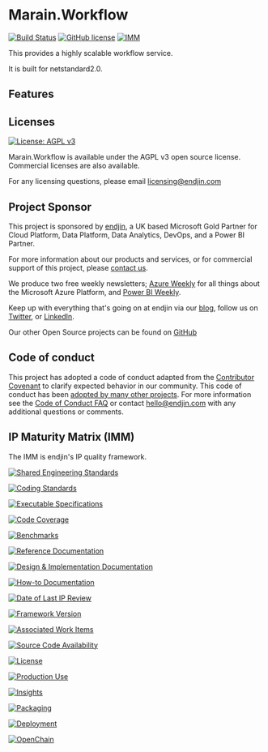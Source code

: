 # Marain.Workflow
[![Build Status](https://dev.azure.com/endjin-labs/Marain.Workflow/_apis/build/status/marain-dotnet.Marain.Workflow?branchName=master)](https://dev.azure.com/endjin-labs/Marain.Workflow/_build/latest?definitionId=4&branchName=master)
[![GitHub license](https://img.shields.io/badge/License-AGPL%20v3-blue.svg)](https://raw.githubusercontent.com/marain-dotnet/Marain.Workflow/master/LICENSE)
[![IMM](https://imm.endjin.com/api/imm/github/marain-dotnet/Marain.Workflow/total?cache=false)](https://imm.endjin.com/api/imm/github/marain-dotnet/Marain.Workflow/total?cache=false)

This provides a highly scalable workflow service.

It is built for netstandard2.0.

## Features

## Licenses

[![License: AGPL v3](https://img.shields.io/badge/License-AGPL%20v3-blue.svg)](https://opensource.org/licenses/AGPL-3.0)

Marain.Workflow is available under the AGPL v3 open source license. Commercial licenses are also available.

For any licensing questions, please email [&#108;&#105;&#99;&#101;&#110;&#115;&#105;&#110;&#103;&#64;&#101;&#110;&#100;&#106;&#105;&#110;&#46;&#99;&#111;&#109;](&#109;&#97;&#105;&#108;&#116;&#111;&#58;&#108;&#105;&#99;&#101;&#110;&#115;&#105;&#110;&#103;&#64;&#101;&#110;&#100;&#106;&#105;&#110;&#46;&#99;&#111;&#109;)

## Project Sponsor

This project is sponsored by [endjin](https://endjin.com), a UK based Microsoft Gold Partner for Cloud Platform, Data Platform, Data Analytics, DevOps, and a Power BI Partner.

For more information about our products and services, or for commercial support of this project, please [contact us](https://endjin.com/contact-us). 

We produce two free weekly newsletters; [Azure Weekly](https://azureweekly.info) for all things about the Microsoft Azure Platform, and [Power BI Weekly](https://powerbiweekly.info).

Keep up with everything that's going on at endjin via our [blog](https://blogs.endjin.com/), follow us on [Twitter](https://twitter.com/endjin), or [LinkedIn](https://www.linkedin.com/company/1671851/).

Our other Open Source projects can be found on [GitHub](https://endjin.com/open-source)

## Code of conduct

This project has adopted a code of conduct adapted from the [Contributor Covenant](http://contributor-covenant.org/) to clarify expected behavior in our community. This code of conduct has been [adopted by many other projects](http://contributor-covenant.org/adopters/). For more information see the [Code of Conduct FAQ](https://opensource.microsoft.com/codeofconduct/faq/) or contact [&#104;&#101;&#108;&#108;&#111;&#064;&#101;&#110;&#100;&#106;&#105;&#110;&#046;&#099;&#111;&#109;](&#109;&#097;&#105;&#108;&#116;&#111;:&#104;&#101;&#108;&#108;&#111;&#064;&#101;&#110;&#100;&#106;&#105;&#110;&#046;&#099;&#111;&#109;) with any additional questions or comments.

## IP Maturity Matrix (IMM)

The IMM is endjin's IP quality framework.

[![Shared Engineering Standards](https://imm.endjin.com/api/imm/github/marain-dotnet/Marain.Workflow/rule/74e29f9b-6dca-4161-8fdd-b468a1eb185d?nocache=true)](https://imm.endjin.com/api/imm/github/marain-dotnet/Marain.Workflow/rule/74e29f9b-6dca-4161-8fdd-b468a1eb185d?cache=false)

[![Coding Standards](https://imm.endjin.com/api/imm/github/marain-dotnet/Marain.Workflow/rule/f6f6490f-9493-4dc3-a674-15584fa951d8?cache=false)](https://imm.endjin.com/api/imm/github/marain-dotnet/Marain.Workflow/rule/f6f6490f-9493-4dc3-a674-15584fa951d8?cache=false)

[![Executable Specifications](https://imm.endjin.com/api/imm/github/marain-dotnet/Marain.Workflow/rule/bb49fb94-6ab5-40c3-a6da-dfd2e9bc4b00?cache=false)](https://imm.endjin.com/api/imm/github/marain-dotnet/Marain.Workflow/rule/bb49fb94-6ab5-40c3-a6da-dfd2e9bc4b00?cache=false)

[![Code Coverage](https://imm.endjin.com/api/imm/github/marain-dotnet/Marain.Workflow/rule/0449cadc-0078-4094-b019-520d75cc6cbb?cache=false)](https://imm.endjin.com/api/imm/github/marain-dotnet/Marain.Workflow/rule/0449cadc-0078-4094-b019-520d75cc6cbb?cache=false)

[![Benchmarks](https://imm.endjin.com/api/imm/github/marain-dotnet/Marain.Workflow/rule/64ed80dc-d354-45a9-9a56-c32437306afa?cache=false)](https://imm.endjin.com/api/imm/github/marain-dotnet/Marain.Workflow/rule/64ed80dc-d354-45a9-9a56-c32437306afa?cache=false)

[![Reference Documentation](https://imm.endjin.com/api/imm/github/marain-dotnet/Marain.Workflow/rule/2a7fc206-d578-41b0-85f6-a28b6b0fec5f?cache=false)](https://imm.endjin.com/api/imm/github/marain-dotnet/Marain.Workflow/rule/2a7fc206-d578-41b0-85f6-a28b6b0fec5f?cache=false)

[![Design & Implementation Documentation](https://imm.endjin.com/api/imm/github/marain-dotnet/Marain.Workflow/rule/f026d5a2-ce1a-4e04-af15-5a35792b164b?cache=false)](https://imm.endjin.com/api/imm/github/marain-dotnet/Marain.Workflow/rule/f026d5a2-ce1a-4e04-af15-5a35792b164b?cache=false)

[![How-to Documentation](https://imm.endjin.com/api/imm/github/marain-dotnet/Marain.Workflow/rule/145f2e3d-bb05-4ced-989b-7fb218fc6705?cache=false)](https://imm.endjin.com/api/imm/github/marain-dotnet/Marain.Workflow/rule/145f2e3d-bb05-4ced-989b-7fb218fc6705?cache=false)

[![Date of Last IP Review](https://imm.endjin.com/api/imm/github/marain-dotnet/Marain.Workflow/rule/da4ed776-0365-4d8a-a297-c4e91a14d646?cache=false)](https://imm.endjin.com/api/imm/github/marain-dotnet/Marain.Workflow/rule/da4ed776-0365-4d8a-a297-c4e91a14d646?cache=false)

[![Framework Version](https://imm.endjin.com/api/imm/github/marain-dotnet/Marain.Workflow/rule/6c0402b3-f0e3-4bd7-83fe-04bb6dca7924?cache=false)](https://imm.endjin.com/api/imm/github/marain-dotnet/Marain.Workflow/rule/6c0402b3-f0e3-4bd7-83fe-04bb6dca7924?cache=false)

[![Associated Work Items](https://imm.endjin.com/api/imm/github/marain-dotnet/Marain.Workflow/rule/79b8ff50-7378-4f29-b07c-bcd80746bfd4?cache=false)](https://imm.endjin.com/api/imm/github/marain-dotnet/Marain.Workflow/rule/79b8ff50-7378-4f29-b07c-bcd80746bfd4?cache=false)

[![Source Code Availability](https://imm.endjin.com/api/imm/github/marain-dotnet/Marain.Workflow/rule/30e1b40b-b27d-4631-b38d-3172426593ca?cache=false)](https://imm.endjin.com/api/imm/github/marain-dotnet/Marain.Workflow/rule/30e1b40b-b27d-4631-b38d-3172426593ca?cache=false)

[![License](https://imm.endjin.com/api/imm/github/marain-dotnet/Marain.Workflow/rule/d96b5bdc-62c7-47b6-bcc4-de31127c08b7?cache=false)](https://imm.endjin.com/api/imm/github/marain-dotnet/Marain.Workflow/rule/d96b5bdc-62c7-47b6-bcc4-de31127c08b7?cache=false)

[![Production Use](https://imm.endjin.com/api/imm/github/marain-dotnet/Marain.Workflow/rule/87ee2c3e-b17a-4939-b969-2c9c034d05d7?cache=false)](https://imm.endjin.com/api/imm/github/marain-dotnet/Marain.Workflow/rule/87ee2c3e-b17a-4939-b969-2c9c034d05d7?cache=false)

[![Insights](https://imm.endjin.com/api/imm/github/marain-dotnet/Marain.Workflow/rule/71a02488-2dc9-4d25-94fa-8c2346169f8b?cache=false)](https://imm.endjin.com/api/imm/github/marain-dotnet/Marain.Workflow/rule/71a02488-2dc9-4d25-94fa-8c2346169f8b?cache=false)

[![Packaging](https://imm.endjin.com/api/imm/github/marain-dotnet/Marain.Workflow/rule/547fd9f5-9caf-449f-82d9-4fba9e7ce13a?cache=false)](https://imm.endjin.com/api/imm/github/marain-dotnet/Marain.Workflow/rule/547fd9f5-9caf-449f-82d9-4fba9e7ce13a?cache=false)

[![Deployment](https://imm.endjin.com/api/imm/github/marain-dotnet/Marain.Workflow/rule/edea4593-d2dd-485b-bc1b-aaaf18f098f9?cache=false)](https://imm.endjin.com/api/imm/github/marain-dotnet/Marain.Workflow/rule/edea4593-d2dd-485b-bc1b-aaaf18f098f9?cache=false)

[![OpenChain](https://imm.endjin.com/api/imm/github/marain-dotnet/Marain.Workflow/rule/66efac1a-662c-40cf-b4ec-8b34c29e9fd7?cache=false)](https://imm.endjin.com/api/imm/github/marain-dotnet/Marain.Workflow/rule/66efac1a-662c-40cf-b4ec-8b34c29e9fd7?cache=false)

